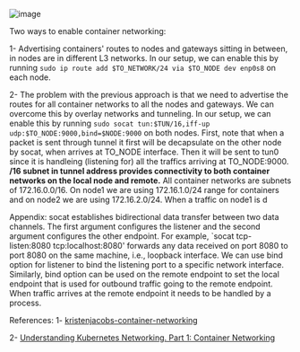 ![image](https://github.com/mhdslh/notes---Kubernetes/assets/61638154/bfdf82f0-52b5-4d2c-8334-412ce685870f)

Two ways to enable container networking:

1- Advertising containers' routes to nodes and gateways sitting in between, in nodes are in different L3 networks. In our setup, we can enable this by running `sudo ip route add $TO_NETWORK/24 via $TO_NODE dev enp0s8` on each node.

2- The problem with the previous approach is that we need to advertise the routes for all container networks to all the nodes and gateways. We can overcome this by overlay networks and tunneling. In our setup, we can enable this by running `sudo socat tun:$TUN/16,iff-up udp:$TO_NODE:9000,bind=$NODE:9000` on both nodes. First, note that when a packet is sent through tunnel it first will be decapsulate on the other node by socat, when arrives at TO_NODE interface. Then it will be sent to tun0 since it is handleing (listening for) all the traffics arriving at TO_NODE:9000. **/16 subnet in tunnel address provides connectivity to both container networks on the local node and remote.** All container networks are subnets of 172.16.0.0/16. On node1 we are using 172.16.1.0/24 range for containers and on node2 we are using 172.16.2.0/24. When a traffic on node1 is d

Appendix:
socat establishes bidirectional data transfer between two data channels. The first argument configures the listener and the second argument configures the other endpoint. For example, `socat tcp-listen:8080 tcp:localhost:8080' forwards any data received on port 8080 to port 8080 on the same machine, i.e., loopback interface. We can use bind option for listener to bind the listening port to a specific network interface. Similarly, bind option can be used on the remote endpoint to set the local endpoint that is used for outbound traffic going to the remote endpoint. When traffic arrives at the remote endpoint it needs to be handled by a process.

References:
  1- [kristenjacobs-container-networking](https://github.com/kristenjacobs/container-networking)

  2- [Understanding Kubernetes Networking. Part 1: Container Networking](https://www.youtube.com/watch?v=B6FsWNUnRo0&list=PLSAko72nKb8QWsfPpBlsw-kOdMBD7sra-&index=1)
